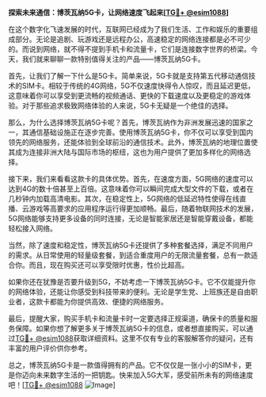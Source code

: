 **探索未来通信：博茨瓦纳5G卡，让网络速度飞起来[[TG💪+ @esim1088](https://t.me/s/esim1088)]**

在这个数字化飞速发展的时代，互联网已经成为了我们生活、工作和娱乐的重要组成部分。无论是追剧、玩游戏还是远程办公，高速稳定的网络连接都是必不可少的。而说到网络，就不得不提到手机卡和流量卡，它们是连接数字世界的桥梁。今天，我们就来聊聊一款特别值得关注的产品——博茨瓦纳5G卡。

首先，让我们了解一下什么是5G卡。简单来说，5G卡就是支持第五代移动通信技术的SIM卡。相较于传统的4G网络，5G不仅速度快得令人惊叹，而且延迟更低，这意味着你可以享受到更流畅的视频通话、更快的下载速度以及更稳定的游戏体验。对于那些追求极致网络体验的人来说，5G卡无疑是一个绝佳的选择。

那么，为什么选择博茨瓦纳5G卡呢？首先，博茨瓦纳作为非洲发展迅速的国家之一，其通信基础设施正在逐步完善。使用博茨瓦纳5G卡，你不仅可以享受到国内领先的网络服务，还能体验到全球前沿的通信技术。此外，博茨瓦纳的地理位置使其成为连接非洲大陆与国际市场的枢纽，这也为用户提供了更加多样化的网络选择。

接下来，我们来看看这款卡的具体优势。首先，在速度方面，5G网络的速度可以达到4G的数十倍甚至上百倍。这意味着你可以瞬间完成大型文件的下载，或者在几秒钟内加载高清电影。其次，在稳定性上，5G网络的低延迟特性使得在线直播、云游戏等高要求的应用程序运行得更加顺畅。最后，随着物联网技术的发展，5G网络能够支持更多设备的同时连接，无论是智能家居还是智能穿戴设备，都能轻松接入网络。

当然，除了速度和稳定性，博茨瓦纳5G卡还提供了多种套餐选择，满足不同用户的需求。从日常使用的轻量级套餐，到适合重度用户的无限流量套餐，总有一款适合你。而且，现在购买还可以享受限时优惠，性价比超高。

如果你还在犹豫是否要升级到5G，不妨考虑一下博茨瓦纳5G卡。它不仅能提升你的网络体验，还能让你感受到科技带来的便利。无论是学生党、上班族还是自由职业者，这款卡都能为你提供高效、便捷的网络服务。

最后，提醒大家，购买手机卡和流量卡时一定要选择正规渠道，确保卡的质量和服务保障。如果你想了解更多关于博茨瓦纳5G卡的信息，或者想直接购买，可以通过[TG💪+ @esim1088](https://t.me/s/esim1088)获取详细资料。这里不仅有专业的客服解答你的疑问，还有丰富的用户评价供你参考。

总之，博茨瓦纳5G卡是一款值得拥有的产品。它不仅仅是一张小小的SIM卡，更是你迈向未来数字生活的一把钥匙。快来加入5G大军，感受前所未有的网络速度吧！[[TG💪+ @esim1088](https://t.me/s/esim1088) ![Image](https://i.postimg.cc/4NQfJmqS/Snipaste-2025-05-13-00-14-12.png)]